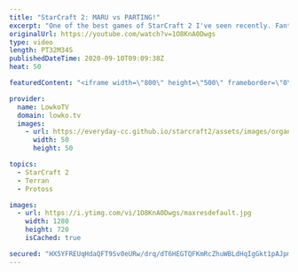 ```yaml
---
title: "StarCraft 2: MARU vs PARTING!"
excerpt: "One of the best games of StarCraft 2 I've seen recently. Fantastic match of top level Terran versus Protoss between Maru and PartinG.  Maru vs INnoVation: https://youtu.be/MfPoT1p5Z-o  Become a YouTube member: https://lowko.tv/join Support my work on Patreon: http://www.patreon.com/lowkotv  My second"
originalUrl: https://youtube.com/watch?v=1O8KnA0Dwgs
type: video
length: PT32M34S
publishedDateTime: 2020-09-10T09:09:38Z
heat: 50

featuredContent: "<iframe width=\"800\" height=\"500\" frameborder=\"0\" src=\"https://www.youtube.com/embed/1O8KnA0Dwgs\" allow=\"accelerometer; autoplay; encrypted-media; gyroscope; picture-in-picture\" allowfullscreen></iframe>"

provider:
  name: LowkoTV
  domain: lowko.tv
  images:
    - url: https://everyday-cc.github.io/starcraft2/assets/images/organizations/lowko.tv-50x50.jpg
      width: 50
      height: 50

topics:
  - StarCraft 2
  - Terran
  - Protoss

images:
  - url: https://i.ytimg.com/vi/1O8KnA0Dwgs/maxresdefault.jpg
    width: 1280
    height: 720
    isCached: true

secured: "HX5YFREUqHdaQFT9Sv0eURw/drq/dT6HEGTQFKmRcZhuWBLdHqIgGkt1pAJpmSfBCrm/w7gkiOjHJchMXCuGLWBYSYPse6gF1DQJiED2ec/ZtjBunViEiWY9760M0Tz62kRqjBZkrjeQ4RDcEmmR3frf3flLR6LOdhdBFrFh0t9kY2tJTWZDAjj9WTK+j2csDaFHB/JITYakDxXDUUgo7dBkIc7wLdbyx6qPZFtPRFYoPPnpE+ukrN+kcnU7wcCIFWpTbCHWOm3CSaf6o2XVryWb8Dc/GBwSnbfBGXLWbQsQgV6XePpI+fCWVckH0te4Mp3QlJgQs+/HW6qx6FZpTmnKqNATnY/e6KYwy76kHKmTAEnZRZeKFqv22PQtDX9qxUWbxo4OpmB9mGZHHxMlgYGRU5bV/ollyZSdoFePW2BlhVgalv3fN5LKvkVqX4Pz;J+rVdrtaVv92DhrVonvuoQ=="
---
```


